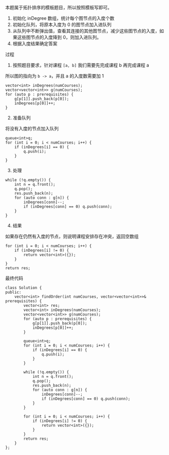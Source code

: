 本题属于拓扑排序的模板题目，所以按照模板写即可。
1. 初始化 inDegree 数组，统计每个图节点的入度个数
2. 初始化队列，将原本入度为 0 的图节点加入进队列
3. 从队列中不断弹出值，查看其连接的其他图节点，减少这些图节点的入度，如果这些图节点的入度降到 0，则加入进队列。
4. 根据入度结果确定答案

过程
1. 按照题目要求，针对课程 `[a, b]` 我们需要先完成课程 b 再完成课程 a

所以图的指向为 `b -> a`，并且 a 的入度数需要加 1

```
vector<int> inDegrees(numCourses);
vector<vector<int>> g(numCourses);
for (auto p : prerequisites) {
    g[p[1]].push_back(p[0]);
    inDegrees[p[0]]++;
}
```

2. 准备队列

将没有入度的节点加入队列
```
queue<int>q;
for (int i = 0; i < numCourses; i++) {
    if (inDegrees[i] == 0) {
        q.push(i);
    }
}
```

3. 处理
```
while (!q.empty()) {
    int n = q.front();
    q.pop();
    res.push_back(n);
    for (auto conn : g[n]) {
        inDegrees[conn]--;
        if (inDegrees[conn] == 0) q.push(conn);
    }
}
```

4. 结果

如果存在仍然有入度的节点，则说明课程安排存在冲突，返回空数组
```
for (int i = 0; i < numCourses; i++) {
    if (inDegrees[i] != 0) {
        return vector<int>({});
    }
}
return res;
```

最终代码
```
class Solution {
public:
    vector<int> findOrder(int numCourses, vector<vector<int>>& prerequisites) {
        vector<int> res;
        vector<int> inDegrees(numCourses);
        vector<vector<int>> g(numCourses);
        for (auto p : prerequisites) {
            g[p[1]].push_back(p[0]);
            inDegrees[p[0]]++;
        }
        
        queue<int>q;
        for (int i = 0; i < numCourses; i++) {
            if (inDegrees[i] == 0) {
                q.push(i);
            }
        }
        
        while (!q.empty()) {
            int n = q.front();
            q.pop();
            res.push_back(n);
            for (auto conn : g[n]) {
                inDegrees[conn]--;
                if (inDegrees[conn] == 0) q.push(conn);
            }
        }
        
        for (int i = 0; i < numCourses; i++) {
            if (inDegrees[i] != 0) {
                return vector<int>({});
            }
        }
        return res;
    }
};
```